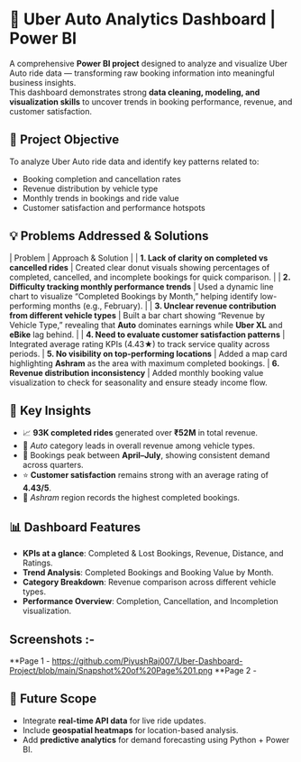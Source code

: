 # 🚗 Uber Auto Analytics Dashboard | Power BI
A comprehensive **Power BI project** designed to analyze and visualize Uber Auto ride data — transforming raw booking information into meaningful business insights.  
This dashboard demonstrates strong **data cleaning, modeling, and visualization skills** to uncover trends in booking performance, revenue, and customer satisfaction.

## 🎯 Project Objective
To analyze Uber Auto ride data and identify key patterns related to:
- Booking completion and cancellation rates  
- Revenue distribution by vehicle type  
- Monthly trends in bookings and ride value  
- Customer satisfaction and performance hotspots

## 💡 Problems Addressed & Solutions

| Problem | Approach & Solution |
| **1. Lack of clarity on completed vs cancelled rides** | Created clear donut visuals showing percentages of completed, cancelled, and incomplete bookings for quick comparison. |
| **2. Difficulty tracking monthly performance trends** | Used a dynamic line chart to visualize “Completed Bookings by Month,” helping identify low-performing months (e.g., February). |
| **3. Unclear revenue contribution from different vehicle types** | Built a bar chart showing “Revenue by Vehicle Type,” revealing that **Auto** dominates earnings while **Uber XL** and **eBike** lag behind. |
| **4. Need to evaluate customer satisfaction patterns** | Integrated average rating KPIs (4.43★) to track service quality across periods. 
| **5. No visibility on top-performing locations** | Added a map card highlighting **Ashram** as the area with maximum completed bookings. 
| **6. Revenue distribution inconsistency** | Added monthly booking value visualization to check for seasonality and ensure steady income flow. 

## 🧠 Key Insights
- 📈 **93K completed rides** generated over **₹52M** in total revenue.  
- 🚕 *Auto* category leads in overall revenue among vehicle types.  
- 📅 Bookings peak between **April–July**, showing consistent demand across quarters.  
- ⭐ **Customer satisfaction** remains strong with an average rating of **4.43/5**.  
- 📍 *Ashram* region records the highest completed bookings.  

## 📊 Dashboard Features
- **KPIs at a glance**: Completed & Lost Bookings, Revenue, Distance, and Ratings.  
- **Trend Analysis**: Completed Bookings and Booking Value by Month.  
- **Category Breakdown**: Revenue comparison across different vehicle types.  
- **Performance Overview**: Completion, Cancellation, and Incompletion visualization.

## Screenshots :-
**Page 1 - https://github.com/PiyushRaj007/Uber-Dashboard-Project/blob/main/Snapshot%20of%20Page%201.png
**Page 2 - 
  
## 🌱 Future Scope
- Integrate **real-time API data** for live ride updates.  
- Include **geospatial heatmaps** for location-based analysis.  
- Add **predictive analytics** for demand forecasting using Python + Power BI.


